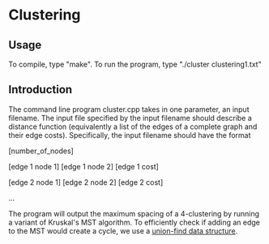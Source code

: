 # Clustering

## Usage
To compile, type "make". To run the program, type "./cluster clustering1.txt"

## Introduction
The command line program cluster.cpp takes in one parameter, an input filename. 
The input file specified by the input filename should describe a distance 
function (equivalently a list of the edges of a complete graph and their edge costs). 
Specifically, the input filename should have the format

[number_of_nodes]

[edge 1 node 1] [edge 1 node 2] [edge 1 cost]

[edge 2 node 1] [edge 2 node 2] [edge 2 cost]

...

The program will output the maximum spacing of a 4-clustering by running a variant
of Kruskal's MST algorithm. To efficiently check if adding an edge to the MST would
create a cycle, we use a [union-find data structure](https://en.wikipedia.org/wiki/Disjoint-set_data_structure).
